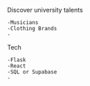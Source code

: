 
Discover university talents

    -Musicians
    -Clothing Brands
    -

Tech

    -Flask
    -React
    -SQL or Supabase
    -  